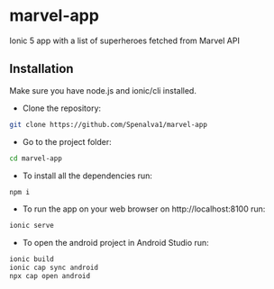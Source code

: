# marvel-app
Ionic 5 app with a list of superheroes fetched from Marvel API

## Installation
Make sure you have node.js and ionic/cli installed.

- Clone the repository:
```bash
git clone https://github.com/Spenalva1/marvel-app
```
- Go to the project folder:
```bash
cd marvel-app
```

- To install all the dependencies run: 
```bash
npm i
```

- To run the app on your web browser on  http://localhost:8100 run:

```bash
ionic serve
```


- To open the android project in Android Studio run:

```bash
ionic build
ionic cap sync android
npx cap open android
```

